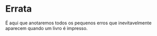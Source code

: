 # Errata

É aqui que anotaremos todos os pequenos erros ​​que inevitavelmente aparecem quando um livro é impresso.
